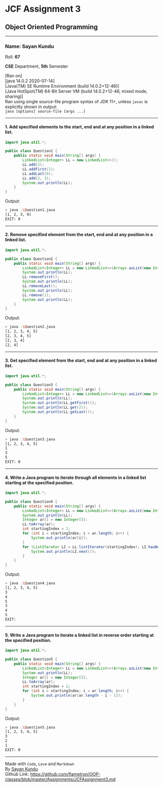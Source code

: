 # JCF Assignment 3

## Object Oriented Programming

---

### **Name: Sayan Kundu**  

Roll: **67**  

**CSE** Department, **5th** Semester

[Ran on]  
[java 14.0.2 2020-07-14]  
[Java(TM) SE Runtime Environment (build 14.0.2+12-46)]  
[Java HotSpot(TM) 64-Bit Server VM (build 14.0.2+12-46, mixed mode, sharing)]  
Ran using single source-file program syntax of JDK 11+, unless `javac` is explicitly shown in output:  
`java [options] source-file [args ...]`

---

#### **1. Add specified elements to the start, end and at any position in a linked list.**

```java
import java.util.*;

public class Question1 {
    public static void main(String[] args) {
        LinkedList<Integer> LL = new LinkedList<>();
        LL.add(2);
        LL.addFirst(1);
        LL.addLast(9);
        LL.add(2, 3);
        System.out.println(LL);
    }
}
```

Output:  

```bash
> java .\Question1.java
[1, 2, 3, 9]
EXIT: 0
```

---

#### **2. Remove specified element from the start, end and at any position in a linked list.**

```java
import java.util.*;

public class Question2 {
    public static void main(String[] args) {
        LinkedList<Integer> LL = new LinkedList<>(Arrays.asList(new Integer[] { 1, 2, 3, 4, 5 }));
        System.out.println(LL);
        LL.removeFirst();
        System.out.println(LL);
        LL.removeLast();
        System.out.println(LL);
        LL.remove(1);
        System.out.println(LL);
    }
}
```

Output:  

```bash
> java .\Question2.java
[1, 2, 3, 4, 5]
[2, 3, 4, 5]
[2, 3, 4]
[2, 4]
```

---

#### **3. Get specified element from the start, end and at any position in a linked list.**

```java
import java.util.*;

public class Question3 {
    public static void main(String[] args) {
        LinkedList<Integer> LL = new LinkedList<>(Arrays.asList(new Integer[] { 1, 2, 3, 4, 5 }));
        System.out.println(LL);
        System.out.println(LL.getFirst());
        System.out.println(LL.get(2));
        System.out.println(LL.getLast());
    }
}
```

Output:  

```bash
> java .\Question3.java
[1, 2, 3, 4, 5]
1
3
5
EXIT: 0
```

---

#### **4. Write a Java program to iterate through all elements in a linked list starting at the specified position.**

```java
import java.util.*;

public class Question4 {
    public static void main(String[] args) {
        LinkedList<Integer> LL = new LinkedList<>(Arrays.asList(new Integer[] { 1, 2, 3, 4, 5 }));
        System.out.println(LL);
        Integer ar[] = new Integer[5];
        LL.toArray(ar);
        int startingIndex = 2;
        for (int i = startingIndex; i < ar.length; i++) {
            System.out.println(ar[i]);
        }
        for (ListIterator LI = LL.listIterator(startingIndex); LI.hasNext();) {
            System.out.println(LI.next());
        }
    }
}
```

Output:  

```bash
> java .\Question4.java
[1, 2, 3, 4, 5]
3
4
5
3
4
5
EXIT: 
```

---

#### **5. Write a Java program to iterate a linked list in reverse order starting at the specified position.**

```java
import java.util.*;

public class Question5 {
    public static void main(String[] args) {
        LinkedList<Integer> LL = new LinkedList<>(Arrays.asList(new Integer[] { 1, 2, 3, 4, 5 }));
        System.out.println(LL);
        Integer ar[] = new Integer[5];
        LL.toArray(ar);
        int startingIndex = 2;
        for (int i = startingIndex; i < ar.length; i++) {
            System.out.println(ar[ar.length - i - 1]);
        }
    }
}
```

Output:  

```bash
> java .\Question5.java
[1, 2, 3, 4, 5]
3
2
1
EXIT: 0
```

---

Made with `Code`, `Love` and `Markdown`  
By [Sayan Kundu](https://github.com/flametron/)  
Github Link: https://github.com/flametron/OOP-classes/blob/master/Assignments/JCFAssignment3.md